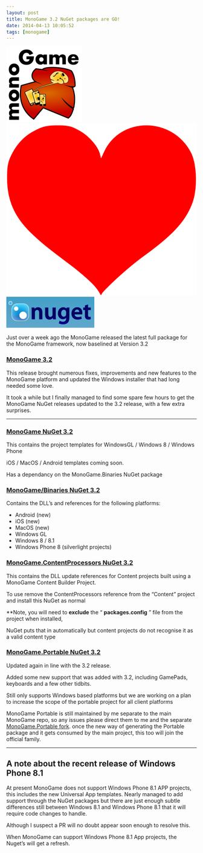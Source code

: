 ```yaml
---
layout: post
title: MonoGame 3.2 NuGet packages are GO!
date: 2014-04-13 10:05:52
tags: [monogame]
---
```


[![image](/assets/img/wordpress/2014/04/image.png "image")](/assets/img/wordpress/2014/04/image.png)  [![image](/assets/img/wordpress/2014/04/image1.png "image")](/assets/img/wordpress/2014/04/image1.png)     [![image](/assets/img/wordpress/2014/04/image2.png "image")](/assets/img/wordpress/2014/04/image2.png)

Just over a week ago the MonoGame released the latest full package for the MonoGame framework, now baselined at Version 3.2

### [MonoGame 3.2](http://www.monogame.net/2014/04/07/monogame-3-2/)

This release brought numerous fixes, improvements and new features to the MonoGame platform and updated the Windows installer that had long needed some love.

It took a while but I finally managed to find some spare few hours to get the MonoGame NuGet releases updated to the 3.2 release, with a few extra surprises.

* * *

### [MonoGame NuGet 3.2](https://www.nuget.org/packages/MonoGame/)

This contains the project templates for WindowsGL / Windows 8 / Windows Phone

iOS / MacOS / Android templates coming soon.

Has a dependancy on the MonoGame.Binaries NuGet package

### [MonoGame/Binaries NuGet 3.2](https://www.nuget.org/packages/MonoGame.Binaries/)

Contains the DLL’s and references for the following platforms:

- Android (new)
- iOS (new)
- MacOS (new)
- Windows GL
- Windows 8 / 8.1
- Windows Phone 8 (silverlight projects)

### [MonoGame.ContentProcessors NuGet 3.2](https://www.nuget.org/packages/MonoGame.ContentProcessors/)

This contains the DLL update references for Content projects built using a MonoGame Content Builder Project.

To use remove the ContentProcessors reference from the “Content” project and install this NuGet as normal

\*\*Note, you will need to **exclude** the “ **packages.config** ” file from the project when installed,

NuGet puts that in automatically but content projects do not recognise it as a valid content type

### [MonoGame.Portable NuGet 3.2](https://www.nuget.org/packages/MonoGame-Portable/)

Updated again in line with the 3.2 release.

Added some new support that was added with 3.2, including GamePads, keyboards and a few other tidbits.

Still only supports Windows based platforms but we are working on a plan to increase the scope of the portable project for all client platforms

MonoGame Portable is still maintained by me separate to the main MonoGame repo, so any issues please direct them to me and the separate [MonoGame.Portable fork](https://github.com/DDReaper/MonoGame/tree/develop.portable).  once the new way of generating the Portable package and it gets consumed by the main project, this too will join the official family.

* * *

## A note about the recent release of Windows Phone 8.1

At present MonoGame does not support Windows Phone 8.1 APP projects, this includes the new Universal App templates.  Nearly managed to add support through the NuGet packages but there are just enough subtle differences still between Windows 8.1 and Windows Phone 8.1 that it will require code changes to handle.

Although I suspect a PR will no doubt appear soon enough to resolve this.

When MonoGame can support Windows Phone 8.1 App projects, the Nuget’s will get a refresh.

